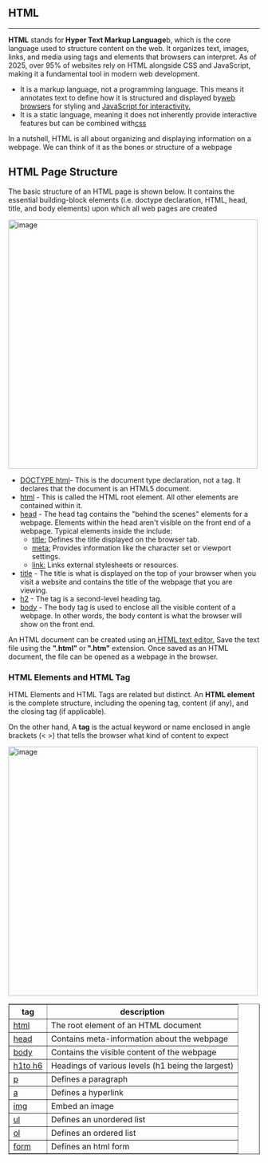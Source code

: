 <!DOCTYPE html>
<html lang="en">
<head>
    <meta charset="UTF-8">
    <meta name="viewport" content="width=device-width, initial-scale=1.0">
</head>
<body>
    <h2>HTML</h2>
    <hr>
    <p><b> HTML</b> stands for<b> Hyper Text Markup Language</b>b, which is the core language used to structure content on the web. It organizes text, images, links, and media using tags and elements that browsers can interpret. As of 2025, over 95% of websites rely on HTML alongside CSS and JavaScript, making it a fundamental tool in modern web development.</p>
<ul><li>It is a markup language, not a programming language. This means it annotates text to define how it is structured and displayed by<a href="https://www.geeksforgeeks.org/blogs/web-browser-a-complete-overview/">web browsers</a> for styling and <a href="https://www.geeksforgeeks.org/javascript/javascript-tutorial/">JavaScript for interactivity.</a></li>
<li>It is a static language, meaning it does not inherently provide interactive features but can be combined with<a href="https://www.geeksforgeeks.org/css/css-tutorial/">css</a> </li></ul>
<p>In a nutshell, HTML is all about organizing and displaying information on a webpage. We can think of it as the bones or structure of a webpage</p>
<p><h2>HTML Page Structure</h2>The basic structure of an HTML page is shown below. It contains the essential building-block elements (i.e. doctype declaration, HTML, head, title, and body elements) upon which all web pages are created</p>
<img src="https://media.geeksforgeeks.org/wp-content/cdn-uploads/20220401160946/HTML-Basic-Format-768x534.png"alt="image"width="500">
<p><ul><li><a href="https://www.geeksforgeeks.org/html/html-doctypes/">DOCTYPE html</a>- This is the document type declaration, not a tag. It declares that the document is an HTML5 document.</li>
<li><a href="https://www.geeksforgeeks.org/html/html-html-tag/">html</a> - This is called the HTML root element. All other elements are contained within it.</li>
<li><a href="https://www.geeksforgeeks.org/html/html-head-tag/">head</a> - The head tag contains the "behind the scenes" elements for a webpage. Elements within the head aren't visible on the front end of a webpage. Typical elements inside the <head> include:
    <ul><li><a href="https://www.geeksforgeeks.org/html/html-title-tag/">title:</a> Defines the title displayed on the browser tab.</li>
    <li><a href="https://www.geeksforgeeks.org/html/html-meta-tag/">meta:</a> Provides information like the character set or viewport settings.</li>
    <li><a href="https://www.geeksforgeeks.org/html/html-link-tag/">link:</a> Links external stylesheets or resources.</li>
    </ul>
</li>
<li><a href="https://www.geeksforgeeks.org/html/html-title-tag/">title</a> - The title is what is displayed on the top of your browser when you visit a website and contains the title of the webpage that you are viewing.</li>
<li><a href="https://www.geeksforgeeks.org/html/html-heading/">h2</a> - The tag is a second-level heading tag.</li>
<li><a href="https://www.geeksforgeeks.org/html/html-body-tag/">body</a> - The body tag is used to enclose all the visible content of a webpage. In other words, the body content is what the browser will show on the front end.</li>
</ul></p>
<p>An HTML document can be created using an<a href="https://www.geeksforgeeks.org/html/html-editors/"> HTML text editor.</a> Save the text file using the <b>".html" </b>or<b> ".htm"</b> extension. Once saved as an HTML document, the file can be opened as a webpage in the browser.</p>
<p><h3>HTML Elements and HTML Tag</h3>HTML Elements and HTML Tags are related but distinct. An <b>HTML element</b> is the complete structure, including the opening tag, content (if any), and the closing tag (if applicable).</p>
<p>On the other hand, A <b>tag</b> is the actual keyword or name enclosed in angle brackets (< >) that tells the browser what kind of content to expect</p>
<img src="https://media.geeksforgeeks.org/wp-content/uploads/20250408124306294228/Screenshot-2025-04-08-124248.png"alt="image"width="500">
<table border="1"width="80%">
    <tr><th>tag</th><th>description</th></tr>
    <tr><td><a href="https://www.geeksforgeeks.org/html/html-tutorial/">html</a></td>
    <td>The root element of an HTML document</td></tr>
    <tr><td><a href="https://www.geeksforgeeks.org/html/html-head-tag/">head</a></td>
    <td>Contains meta-information about the webpage</td></tr>
    <tr><td><a href="https://www.geeksforgeeks.org/html/html-body-tag/">body</a></td>
    <td>Contains the visible content of the webpage</td></tr>
    <tr><td><a href="https://www.geeksforgeeks.org/html/html-h1-to-h6-tag/">h1to h6</a></td>
    <td>Headings of various levels (h1 being the largest)</td></tr>
    <tr><td><a href="https://www.geeksforgeeks.org/html/html-p-tag/">p</a></td>
    <td>Defines a paragraph</td></tr>
    <tr><td><a href="https://www.geeksforgeeks.org/html/html-a-tag/">a</a></td>
    <td>Defines a hyperlink</td></tr>
    <tr><td><a href="https://www.geeksforgeeks.org/html/html-img-tag/">img</a></td>
    <td>Embed an image</td></tr>
    <tr><td><a href="https://www.geeksforgeeks.org/html/html-ul-tag/">ul</a></td>
    <td>Defines an unordered list</td></tr>
    <tr><td><a href="https://www.geeksforgeeks.org/html/html-ol-tag/">ol</a></td>
    <td>Defines an ordered list</td></tr>
    <tr><td><a href="https://www.geeksforgeeks.org/html/html-forms/">form</a></td>
    <td>Defines an html form</td></tr>
</table>
</body>
</html>
